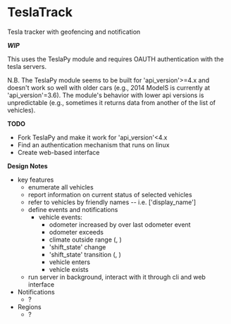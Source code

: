 # TeslaTrack
Tesla tracker with geofencing and notification

***WIP***

This uses the TeslaPy module and requires OAUTH authentication with the tesla servers.

N.B. The TeslaPy module seems to be built for 'api_version'>=4.x and doesn't work so well with older cars (e.g., 2014 ModelS is currently at 'api_version'=3.6).  The module's behavior with lower api versions is unpredictable (e.g., sometimes it returns data from another of the list of vehicles).

**TODO**
* Fork TeslaPy and make it work for 'api_version'<4.x
* Find an authentication mechanism that runs on linux
* Create web-based interface

**Design Notes**
* key features
  - enumerate all vehicles
  - report information on current status of selected vehicles
  - refer to vehicles by friendly names -- i.e. <Vehicle>['display_name']
  - define events and notifications
    * vehicle events:
      - odometer increased by <delta> over last odometer event
      - odometer exceeds <value>
      - climate outside range (<minTemp>, <maxTemp>)
      - 'shift_state' change
      - 'shift_state' transition (<fromState>, <toState>)
      - vehicle enters <region>
      - vehicle exists <region>
  - run server in background, interact with it through cli and web interface
* Notifications
  - ?
* Regions
  - ?


